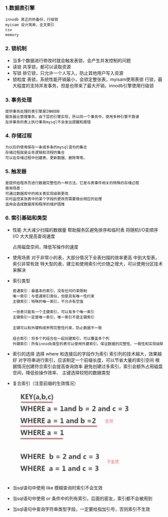 ### 1.数据表引擎
    innodb 真正的热备份，行级锁
    myisam 设计简单，全文索引
    csv
    memory

### 2. 锁机制
- 当多个数据进行修改时就会触发表锁，会产生并发控制的问题
- 读锁
  共享锁，都可以读取资源
- 写锁
  排它锁，只允许一个人写入，防止其他用户写入资源
- 锁粒度
  表锁，系统性能开销最小，会锁定整张表，myisam使用表锁
  行锁，最大程度的支持并发事务，但是也带来了最大开销，innodb引擎使用行级锁

### 3.  事务处理
    提供事务处理的表引擎是INNODB
    服务器比管理事务，由下层的引擎实现，所以同一个事务中，使用多种引擎不靠谱
    在非事务的表上执行事务mysql不会发出提醒和报错

### 4.  存储过程
    为以后的使用保存一条或多条的mysql语句的集合
    存储过程就是业务逻辑和流程的集合
    可以在存储过程中创建表、更新数据、删除等等。

### 5. 触发器
    是提供给程序员进行数据完整性的一种方法，它是与表事件相关的特殊的存储过程
    使用场景：
    可通过数据库中的相关表实现级联更改
    实时监控某张表中的某个字段的更改而需要做出相应的处理
    滥用会造成数据库和程序的维护困难


### 6. 索引基础和类型

- 性能
  大大减少扫描的数据量
  帮助服务区避免排序和临时表
  将随机I/O变顺序I/O
  大大提高查询速度

  占用磁盘空间，降低写操作的速度

- 使用场景
  对于非常小的表，大部分情况下全表扫描的效率更高
  中到大型表，索引非常有效
  特大型的表，建立和使用索引代价随之增大，可以使用分区技术来解决

- 索引类型
  ```txt
  普通索引：最基本的索引，没有任何约束限制
  唯一索引：与普通索引类似，但是具有唯一性约束
  主键索引：特殊的唯一索引，不允许有空值

  一张表只能有一个主键索引，可以有多个唯一索引
  主键索引一定是唯一索引，唯一索引不是主键索引

  主键可以和外键构成参照完整性约束，防止数据不一致

  组合索引：将多个列组合在一起创建索引，可以覆盖多个列
  外键索引：所有innodb类型的表可以使用外建索引，保证数据的完整性、一致性和实现级联操作
  ```

- 索引的选择
  选择 where 和连接后的字段作为索引
  索引列的技术越大，效果越好
  对字符串进行索引，应该制定一个前缀长度，可以节省大量的索引空间
  根据情况创建符合索引会提高查询效率
  避免创建过多索引，索引会额外占用磁盘空间，降低些操作效率、
  主键选择较短的数据类型

- 复合索引（注意前缀的生效情况）
![数据库备份与恢复](./images/1.png)

- 当sql语句中使用 like 模糊查询时索引不会生效
- 当sql语句中使用 or 条件中的列有索引，后面的密友，索引都不会被用到
- 当sql语句中查询字符串类型字段，一定要给指加引号，否则索引不生效


